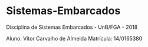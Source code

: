 # Sistemas-Embarcados
Disciplina de Sistemas Embarcados - UnB/FGA - 2018

Aluno: Vitor Carvalho de Almeida
Matrícula: 14/0165380

